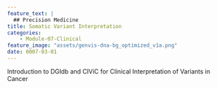 ```yaml
---
feature_text: |
  ## Precision Medicine
title: Somatic Variant Interpretation
categories:
    - Module-07-Clinical
feature_image: "assets/genvis-dna-bg_optimized_v1a.png"
date: 0007-03-01
---
```


Introduction to DGIdb and CIViC for Clinical Interpretation of Variants in Cancer


